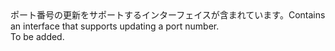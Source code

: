 <Namespace Name="Microsoft.Azure.Management.Network.Fluent.HasPort.Update">
  <Docs>
    <summary><span data-ttu-id="74982-101">ポート番号の更新をサポートするインターフェイスが含まれています。</span><span class="sxs-lookup"><span data-stu-id="74982-101">Contains an interface that supports updating a port number.</span></span></summary> 
    <remarks>To be added.</remarks>
  </Docs>
</Namespace>

